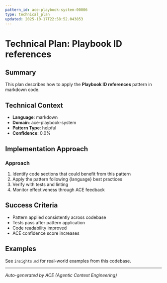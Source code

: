 ```yaml
---
pattern_id: ace-playbook-system-00006
type: technical_plan
updated: 2025-10-17T22:58:52.043853
---
```

# Technical Plan: Playbook ID references

## Summary

This plan describes how to apply the **Playbook ID references** pattern in markdown code.

## Technical Context

- **Language**: markdown
- **Domain**: ace-playbook-system
- **Pattern Type**: helpful
- **Confidence**: 0.0%

## Implementation Approach

### Approach

1. Identify code sections that could benefit from this pattern
2. Apply the pattern following {language} best practices
3. Verify with tests and linting
4. Monitor effectiveness through ACE feedback

## Success Criteria

- Pattern applied consistently across codebase
- Tests pass after pattern application
- Code readability improved
- ACE confidence score increases

## Examples

See `insights.md` for real-world examples from this codebase.

---

*Auto-generated by ACE (Agentic Context Engineering)*
